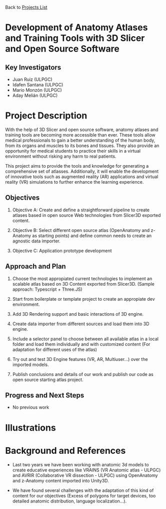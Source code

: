 Back to [Projects List](../../README.md#ProjectsList)

# Development of Anatomy Atlases and Training Tools with 3D Slicer and Open Source Software

## Key Investigators

- Juan Ruiz (ULPGC)
- Idafen Santana (ULPGC)
- Mario Monzón (ULPGC)
- Aday Melián (ULPGC)

# Project Description

With the help of 3D Slicer and open source software, anatomy atlases and training tools are becoming more accessible than ever. These tools allow medical professionals to gain a better understanding of the human body, from its organs and muscles to its bones and tissues. They also provide an opportunity for medical students to practice their skills in a virtual environment without risking any harm to real patients.

This project aims to provide the tools and knowledge for generating a comprehensive set of atlasses. Additionally, it will enable the development of innovative tools such as augmented reality (AR) applications and virtual reality (VR) simulations to further enhance the learning experience.

## Objectives

1. Objective A: Create and define a straightforward pipeline to create atlases based in open source Web technologies from Slicer3D exported content.

2. Objective B: Select different open source atlas (OpenAnatomy and z-Anatomy as starting points) and define common needs to create an agnostic data importer.

3. Objective C: Application prototype development

## Approach and Plan

1. Choose the most appropiated current technologies to implement an scalable atlas based on 3D Content exported from Slicer3D. (Sample approach: Typescript + Three.JS)

2. Start from boilerplate or template project to create an appropiate dev environment.

3. Add 3D Rendering support and basic interactions of 3D engine.

4. Create data importer from different sources and load them into 3D engine.

5. Include a selector panel to choose between all available atlas in a local folder and load them individually and with customized content (For adaptation for different uses of the atlas)

6. Try out and test 3D Engine features (VR, AR, Multiuser...) over the imported models.

7. Publish conclusions and details of our work and publish our code as open source starting atlas project.

## Progress and Next Steps

- No previous work

# Illustrations

# Background and References
- Last two years we have been working with anatomic 3d models to create educative experiences like VRAINS (VR Anatomic atlas - ULPGC) and AVRIR (Collaborative VR dissection - ULPGC) using OpenAnatomy and z-Anatomy content imported into Unity3D.

- We have found several challenges with the adaptation of this kind of content for our objectives (Excess of polygons for target devices, too detailed anatomic distribution, language localization...).

